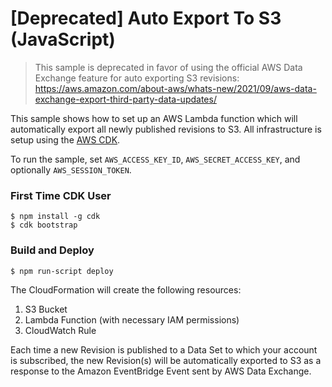 # [Deprecated] Auto Export To S3 (JavaScript)

> This sample is deprecated in favor of using the official AWS Data Exchange feature for auto exporting S3 revisions: https://aws.amazon.com/about-aws/whats-new/2021/09/aws-data-exchange-export-third-party-data-updates/

This sample shows how to set up an AWS Lambda function which will automatically export all newly published revisions to S3. All infrastructure is setup using the [AWS CDK](https://docs.aws.amazon.com/cdk/latest/guide/home.html).

To run the sample, set `AWS_ACCESS_KEY_ID`, `AWS_SECRET_ACCESS_KEY`, and optionally `AWS_SESSION_TOKEN`.


### First Time CDK User

```
$ npm install -g cdk
$ cdk bootstrap
```

### Build and Deploy
```
$ npm run-script deploy
```

The CloudFormation will create the following resources:

1. S3 Bucket
1. Lambda Function (with necessary IAM permissions)
1. CloudWatch Rule

Each time a new Revision is published to a Data Set to which your account is subscribed, the new Revision(s) will be automatically exported to S3 as a response to the Amazon EventBridge Event sent by AWS Data Exchange.